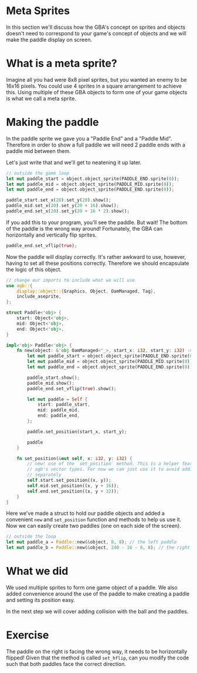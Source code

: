 # Meta Sprites

In this section we'll discuss how the GBA's concept on sprites and objects
doesn't need to correspond to your game's concept of objects and we will make
the paddle display on screen.

# What is a meta sprite?

Imagine all you had were 8x8 pixel sprites, but you wanted an enemy to be 16x16
pixels. You could use 4 sprites in a square arrangement to achieve this. Using
multiple of these GBA objects to form one of your game objects is what we call a
meta sprite.

# Making the paddle

In the paddle sprite we gave you a "Paddle End" and a "Paddle Mid". Therefore in
order to show a full paddle we will need 2 paddle ends with a paddle mid between
them.

Let's just write that and we'll get to neatening it up later.

```rust
// outside the game loop
let mut paddle_start = object.object_sprite(PADDLE_END.sprite(0));
let mut paddle_mid = object.object_sprite(PADDLE_MID.sprite(0));
let mut paddle_end = object.object_sprite(PADDLE_END.sprite(0));

paddle_start.set_x(20).set_y(20).show();
paddle_mid.set_x(20).set_y(20 + 16).show();
paddle_end.set_x(20).set_y(20 + 16 * 2).show();
```

If you add this to your program, you'll see the paddle. But wait! The bottom of
the paddle is the wrong way around! Fortunately, the GBA can horizontally and vertically flip sprites.

```rust
paddle_end.set_vflip(true);
```

Now the paddle will display correctly. It's rather awkward to use, however, having to set all these positions correctly. Therefore we should encapsulate the logic of this object.

```rust
// change our imports to include what we will use
use agb::{
    display::object::{Graphics, Object, OamManaged, Tag},
    include_aseprite,
};

struct Paddle<'obj> {
    start: Object<'obj>,
    mid: Object<'obj>,
    end: Object<'obj>,
}

impl<'obj> Paddle<'obj> {
    fn new(object: &'obj OamManaged<'_>, start_x: i32, start_y: i32) -> Self {
        let mut paddle_start = object.object_sprite(PADDLE_END.sprite(0));
        let mut paddle_mid = object.object_sprite(PADDLE_MID.sprite(0));
        let mut paddle_end = object.object_sprite(PADDLE_END.sprite(0));

        paddle_start.show();
        paddle_mid.show();
        paddle_end.set_vflip(true).show();

        let mut paddle = Self {
            start: paddle_start,
            mid: paddle_mid,
            end: paddle_end,
        };

        paddle.set_position(start_x, start_y);

        paddle
    }

    fn set_position(&mut self, x: i32, y: i32) {
        // new! use of the `set_position` method. This is a helper feature using
        // agb's vector types. For now we can just use it to avoid adding them 
        // separately
        self.start.set_position((x, y));
        self.mid.set_position((x, y + 16));
        self.end.set_position((x, y + 32));
    }
}
```

Here we've made a struct to hold our paddle objects and added a convenient `new` and `set_position` function and methods to help us use it. Now we can easily create two paddles (one on each side of the screen).


```rust
// outside the loop
let mut paddle_a = Paddle::new(&object, 8, 8); // the left paddle
let mut paddle_b = Paddle::new(&object, 240 - 16 - 8, 8); // the right paddle
```

# What we did

We used multiple sprites to form one game object of a paddle. We also added
convenience around the use of the paddle to make creating a paddle and setting
its position easy.

In the next step we will cover adding collision with the ball and the paddles.

# Exercise

The paddle on the right is facing the wrong way, it needs to be horizontally
flipped! Given that the method is called `set_hflip`, can you modify the code
such that both paddles face the correct direction.